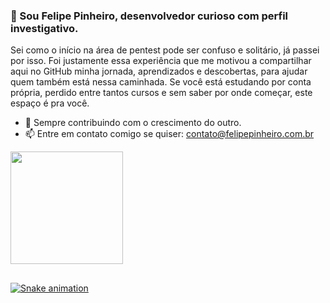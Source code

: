 ### 👋 Sou Felipe Pinheiro, desenvolvedor curioso com perfil investigativo. 

Sei como o início na área de pentest pode ser confuso e solitário, já passei por isso. Foi justamente essa experiência que me motivou a compartilhar aqui no GitHub minha jornada, aprendizados e descobertas, para ajudar quem também está nessa caminhada. Se você está estudando por conta própria, perdido entre tantos cursos e sem saber por onde começar, este espaço é pra você.

- 🌱 Sempre contribuindo com o crescimento do outro.
- 📫 Entre em contato comigo se quiser: contato@felipepinheiro.com.br

<div align="left">
  <a href="https://github.com/pinheiro-felipe">
  <img height="180em" src="https://github-readme-stats.vercel.app/api?username=pinheiro-felipe&show_icons=true&theme=dark&include_all_commits=true&count_private=true"/>
  <!--<img height="180em" src="https://github-readme-stats.vercel.app/api/top-langs/?username=pinheiro-felipe&layout=compact&langs_count=7&theme=dark"/>-->
</div>

<!--<div style="display: inline_block"><br>
  <img align="center" alt="Rafa-Js" height="30" width="40" src="https://raw.githubusercontent.com/devicons/devicon/master/icons/javascript/javascript-plain.svg">
  <img align="center" alt="Rafa-Ts" height="30" width="40" src="https://raw.githubusercontent.com/devicons/devicon/master/icons/typescript/typescript-plain.svg">
  <img align="center" alt="Rafa-React" height="30" width="40" src="https://raw.githubusercontent.com/devicons/devicon/master/icons/react/react-original.svg">
  <img align="center" alt="Rafa-HTML" height="30" width="40" src="https://raw.githubusercontent.com/devicons/devicon/master/icons/html5/html5-original.svg">
  <img align="center" alt="Rafa-CSS" height="30" width="40" src="https://raw.githubusercontent.com/devicons/devicon/master/icons/css3/css3-original.svg">
  <img align="center" alt="Rafa-Python" height="30" width="40" src="https://raw.githubusercontent.com/devicons/devicon/master/icons/python/python-original.svg">
  <img align="center" alt="Rafa-Csharp" height="30" width="40" src="https://raw.githubusercontent.com/devicons/devicon/master/icons/csharp/csharp-original.svg"> 
  <img align="right" alt="Rafa-pic" height="150" style="border-radius:50px;" src="https://avatars.githubusercontent.com/u/90653437?v=4">
</div>-->
  
 ##
  
<div> 
 
 ![Snake animation](https://github.com/pinheiro-felipe/pinheiro-felipe/blob/output/github-contribution-grid-snake.svg)
  
</div>

  
<!--
**pinheiro-felipe/pinheiro-felipe** is a ✨ _special_ ✨ repository because its `README.md` (this file) appears on your GitHub profile.

Here are some ideas to get you started:

- 🔭 I’m currently working on ...
- 🌱 I’m currently learning ...
- 👯 I’m looking to collaborate on ...
- 🤔 I’m looking for help with ...
- 💬 Ask me about ...
- 📫 How to reach me: ...
- 😄 Pronouns: ...
- ⚡ Fun fact: ...
-->
